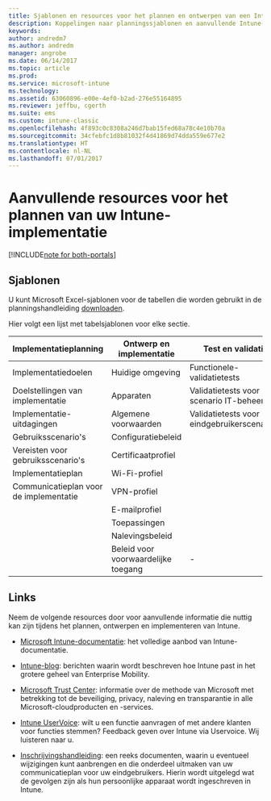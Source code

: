 ```yaml
---
title: Sjablonen en resources voor het plannen en ontwerpen van een Intune-implementatie
description: Koppelingen naar planningssjablonen en aanvullende Intune-informatie die nuttig kan zijn tijdens de planning en het toepassen van de Intune-implementatie.
keywords: 
author: andredm7
ms.author: andredm
manager: angrobe
ms.date: 06/14/2017
ms.topic: article
ms.prod: 
ms.service: microsoft-intune
ms.technology: 
ms.assetid: 63060896-e00e-4ef0-b2ad-276e55164895
ms.reviewer: jeffbu, cgerth
ms.suite: ems
ms.custom: intune-classic
ms.openlocfilehash: 4f893c0c8308a246d7bab15fed68a78c4e10b70a
ms.sourcegitcommit: 34cfebfc1d8b81032f4d41869d74dda559e677e2
ms.translationtype: HT
ms.contentlocale: nl-NL
ms.lasthandoff: 07/01/2017
---
```

# <a name="additional-resources-for-planning-your-intune-deployment"></a>Aanvullende resources voor het plannen van uw Intune-implementatie

[!INCLUDE[note for both-portals](./includes/note-for-both-portals.md)]

## <a name="templates"></a>Sjablonen

U kunt Microsoft Excel-sjablonen voor de tabellen die worden gebruikt in de planningshandleiding [downloaden](https://gallery.technet.microsoft.com/Intune-deployment-planning-fae156c2?redir=0).

Hier volgt een lijst met tabelsjablonen voor elke sectie.

|Implementatieplanning  |Ontwerp en implementatie   |Test en validatie |
|-----|----- |------|
| Implementatiedoelen |Huidige omgeving|Functionele-validatietests|
| Doelstellingen van implementatie |Apparaten|Validatietests voor scenario IT-beheerder|
| Implementatie-uitdagingen |Algemene voorwaarden|Validatietests voor eindgebruikerscenario's|
| Gebruiksscenario's |Configuratiebeleid| |
| Vereisten voor gebruiksscenario's |Certificaatprofiel| |
| Implementatieplan |Wi-Fi-profiel| |
| Communicatieplan voor de implementatie|VPN-profiel| |
| |  E-mailprofiel | |
| | Toepassingen | |
| | Nalevingsbeleid | |
| | Beleid voor voorwaardelijke toegang|-|


## <a name="links"></a>Links

Neem de volgende resources door voor aanvullende informatie die nuttig kan zijn tijdens het plannen, ontwerpen en implementeren van Intune.

-   [Microsoft Intune-documentatie](/intune/): het volledige aanbod van Intune-documentatie.

-   [Intune-blog](https://blogs.technet.microsoft.com/enterprisemobility/): berichten waarin wordt beschreven hoe Intune past in het grotere geheel van Enterprise Mobility.

-   [Microsoft Trust Center](http://www.microsoft.com/TrustCenter/default.aspx): informatie over de methode van Microsoft met betrekking tot de beveiliging, privacy, naleving en transparantie in alle Microsoft-cloudproducten en -services.

-   [Intune UserVoice](http://microsoftintune.uservoice.com/): wilt u een functie aanvragen of met andere klanten voor functies stemmen? Feedback geven over Intune via Uservoice. Wij luisteren naar u.

-   [Inschrijvingshandleiding](https://gallery.technet.microsoft.com/Intune-End-User-Enrollment-3a0c9b0c?WT.mc_id=Blog_Intune_General_PCIT): een reeks documenten, waarin u eventueel wijzigingen kunt aanbrengen en die onderdeel uitmaken van uw communicatieplan voor uw eindgebruikers. Hierin wordt uitgelegd wat de gevolgen zijn als hun persoonlijke apparaat wordt ingeschreven in Intune.
